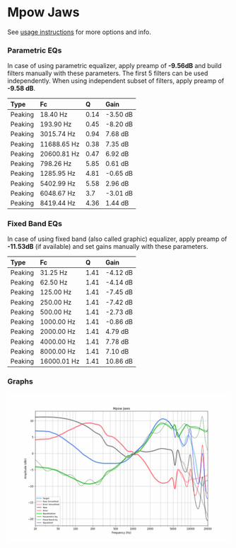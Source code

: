 # Mpow Jaws
See [usage instructions](https://github.com/jaakkopasanen/AutoEq#usage) for more options and info.

### Parametric EQs
In case of using parametric equalizer, apply preamp of **-9.56dB** and build filters manually
with these parameters. The first 5 filters can be used independently.
When using independent subset of filters, apply preamp of **-9.58 dB**.

| Type    | Fc          |    Q | Gain     |
|:--------|:------------|:-----|:---------|
| Peaking | 18.40 Hz    | 0.14 | -3.50 dB |
| Peaking | 193.90 Hz   | 0.45 | -8.20 dB |
| Peaking | 3015.74 Hz  | 0.94 | 7.68 dB  |
| Peaking | 11688.65 Hz | 0.38 | 7.35 dB  |
| Peaking | 20600.81 Hz | 0.47 | 6.92 dB  |
| Peaking | 798.26 Hz   | 5.85 | 0.61 dB  |
| Peaking | 1285.95 Hz  | 4.81 | -0.65 dB |
| Peaking | 5402.99 Hz  | 5.58 | 2.96 dB  |
| Peaking | 6048.67 Hz  | 3.7  | -3.01 dB |
| Peaking | 8419.44 Hz  | 4.36 | 1.44 dB  |

### Fixed Band EQs
In case of using fixed band (also called graphic) equalizer, apply preamp of **-11.53dB**
(if available) and set gains manually with these parameters.

| Type    | Fc          |    Q | Gain     |
|:--------|:------------|:-----|:---------|
| Peaking | 31.25 Hz    | 1.41 | -4.12 dB |
| Peaking | 62.50 Hz    | 1.41 | -4.14 dB |
| Peaking | 125.00 Hz   | 1.41 | -7.45 dB |
| Peaking | 250.00 Hz   | 1.41 | -7.42 dB |
| Peaking | 500.00 Hz   | 1.41 | -2.73 dB |
| Peaking | 1000.00 Hz  | 1.41 | -0.86 dB |
| Peaking | 2000.00 Hz  | 1.41 | 4.79 dB  |
| Peaking | 4000.00 Hz  | 1.41 | 7.78 dB  |
| Peaking | 8000.00 Hz  | 1.41 | 7.10 dB  |
| Peaking | 16000.01 Hz | 1.41 | 10.86 dB |

### Graphs
![](./Mpow%20Jaws.png)